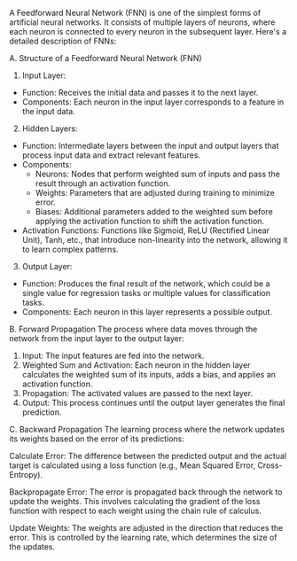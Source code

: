 A Feedforward Neural Network (FNN) is one of the simplest forms of artificial neural networks. It consists of multiple layers of neurons, where each neuron is connected to every neuron in the subsequent layer. Here's a detailed description of FNNs:

A. Structure of a Feedforward Neural Network (FNN)
1. Input Layer:
* Function: Receives the initial data and passes it to the next layer.
* Components: Each neuron in the input layer corresponds to a feature in the input data.
2. Hidden Layers:
* Function: Intermediate layers between the input and output layers that process input data 
  and extract relevant features.
* Components:
  * Neurons: Nodes that perform weighted sum of inputs and pass the result through an 
    activation function.
  * Weights: Parameters that are adjusted during training to minimize error.
  * Biases: Additional parameters added to the weighted sum before applying the activation 
    function to shift the activation function.
* Activation Functions: Functions like Sigmoid, ReLU (Rectified Linear Unit), Tanh, etc., 
  that introduce non-linearity into the network, allowing it to learn complex patterns.
3. Output Layer:
* Function: Produces the final result of the network, which could be a single value for 
  regression tasks or multiple values for classification tasks.
* Components: Each neuron in this layer represents a possible output.

B. Forward Propagation
The process where data moves through the network from the input layer to the output layer:

1. Input: The input features are fed into the network.
2. Weighted Sum and Activation: Each neuron in the hidden layer calculates the weighted sum 
   of its inputs, adds a bias, and applies an activation function.
3. Propagation: The activated values are passed to the next layer.
4. Output: This process continues until the output layer generates the final prediction.

C. Backward Propagation
The learning process where the network updates its weights based on the error of its predictions:

Calculate Error: The difference between the predicted output and the actual target is calculated using a loss function (e.g., Mean Squared Error, Cross-Entropy).

Backpropagate Error: The error is propagated back through the network to update the weights. This involves calculating the gradient of the loss function with respect to each weight using the chain rule of calculus.

Update Weights: The weights are adjusted in the direction that reduces the error. This is controlled by the learning rate, which determines the size of the updates.
